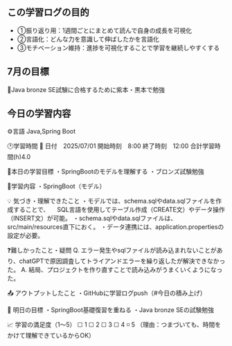 ## この学習ログの目的
* ①振り返り用：1週間ごとにまとめて読んで自身の成長を可視化
* ②言語化：どんな力を意識して伸ばしたかを言語化
* ③モチベーション維持：進捗を可視化することで学習を継続しやすくする

## 7月の目標
📝Java bronze SE試験に合格するために紫本・黒本で勉強

## 今日の学習内容
⚙️言語 Java,Spring Boot

🕐学習時間
📅 日付　2025/07/01
開始時刻　8:00
終了時刻　12:00
合計学習時間(h)4.0

🎯本日の学習目標
・SpringBootのモデルを理解する
・ブロンズ試験勉強

📝学習内容
・SpringBoot（モデル）

💡 気づき・理解できたこと
・モデルでは、schema.sqlやdata.sqlファイルを作成することで、
　SQL言語を使用してテーブル作成（CREATE文）やデータ操作（INSERT文）が可能。
・schema.sqlやdata.sqlファイルは、src/main/resources直下におく。
・データ連携には、application.propertiesの設定が必要。

❓難しかったこと・疑問
Q. エラー発生やsqlファイルが読み込まれないことがあり、chatGPTで原因調査してトライアンドエラーを繰り返したが解決できなかった。
A. 結局、プロジェクトを作り直すことで読み込みがうまくいくようになった。

📤 アウトプットしたこと
・GitHubに学習ログpush（#今日の積み上げ）

🌱 明日の目標
・SpringBoot基礎復習を重ねる
・Java bronze SEの試験勉強

📈 学習の満足度（1〜5）
☐ 1 ☐ 2 ☐ 3 ☐ 4 ◽️ 5
（理由：つまづいても、時間をかけて理解できているからOK）